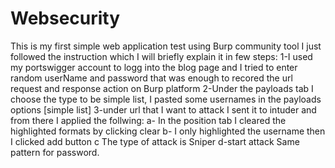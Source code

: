 # Websecurity 

This is my first simple web application test using Burp community tool
I just followed the instruction which I will briefly explain it in few steps:
    1-I used my portswigger account to logg into the blog page and I tried to enter random userName and password 
    that was enough to recored the url request and response action on Burp platform
    2-Under the payloads tab I choose the type to be simple list, I pasted some usernames in the payloads options [simple list]
    3-under url that I want to attack I sent it to intuder and from there I applied the follwing:
                              a- In the position tab I cleared the highlighted formats by clicking clear
                              b- I only highlighted the username then I clicked add button
                              c The type of attack is Sniper
                              d-start attack
Same pattern for password.

